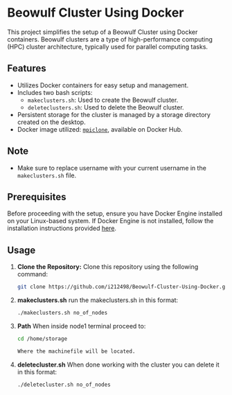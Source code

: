 # Beowulf Cluster Using Docker

This project simplifies the setup of a Beowulf Cluster using Docker containers. Beowulf clusters are a type of high-performance computing (HPC) cluster architecture, typically used for parallel computing tasks.

## Features

- Utilizes Docker containers for easy setup and management.
- Includes two bash scripts:
  - `makeclusters.sh`: Used to create the Beowulf cluster.
  - `deleteclusters.sh`: Used to delete the Beowulf cluster.
- Persistent storage for the cluster is managed by a storage directory created on the desktop.
- Docker image utilized:  [`mpiclone`](https://hub.docker.com/r/i212498/mpiclone), available on Docker Hub.

## Note
- Make sure to replace username with your current username in the `makeclusters.sh` file.

## Prerequisites

Before proceeding with the setup, ensure you have Docker Engine installed on your Linux-based system. If Docker Engine is not installed, follow the installation instructions provided [here](https://docs.docker.com/engine/install/ubuntu/).

## Usage

1. **Clone the Repository:**
   Clone this repository using the following command:
   ```bash
   git clone https://github.com/i212498/Beowulf-Cluster-Using-Docker.git

2. **makeclusters.sh**
   run the makeclusters.sh in this format:
   ```bash
   ./makeclusters.sh no_of_nodes

3. **Path**
   When inside node1 terminal proceed to:
   ```bash
   cd /home/storage

   Where the machinefile will be located.

4. **deletecluster.sh**
   When done working with the cluster you can delete it in this format:
   ```bash
   ./deletecluster.sh no_of_nodes
